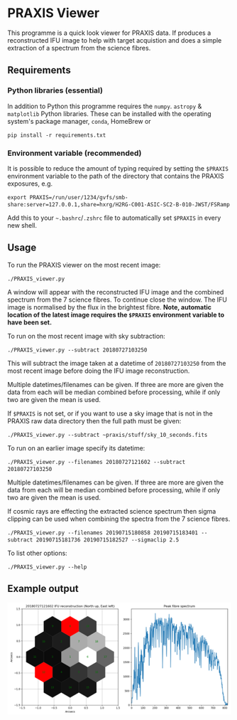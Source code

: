 # PRAXIS Viewer

This programme is a quick look viewer for PRAXIS data. If produces a reconstructed IFU image to help
with target acquistion and does a simple extraction of a spectrum from the science fibres.

## Requirements

### Python libraries (essential)

In addition to Python this programme requires the `numpy`. `astropy` & `matplotlib` Python
libraries. These can be installed with the operating system's package manager, `conda`, HomeBrew or
```
pip install -r requirements.txt
```

### Environment variable (recommended)

It is possible to reduce the amount of typing required by setting the `$PRAXIS` environment variable
to the path of the directory that contains the PRAXIS exposures, e.g.
```
export PRAXIS=/run/user/1234/gvfs/smb-share:server=127.0.0.1,share=hxrg/H2RG-C001-ASIC-SC2-B-010-JWST/FSRamp
```
Add this to your `~.bashrc`/`.zshrc` file to automatically set `$PRAXIS` in every new shell.

## Usage

To run the PRAXIS viewer on the most recent image:
```
./PRAXIS_viewer.py
```
A window will appear with the reconstructed IFU image and the combined spectrum from the 7 science fibres. To continue close the window. The IFU image is normalised by the flux in the brightest fibre. **Note, automatic location of the latest image requires the `$PRAXIS` environment variable to have been set.**

To run on the most recent image with sky subtraction:
```
./PRAXIS_viewer.py --subtract 20180727103250
```
This will subtract the image taken at a datetime of `20180727103250` from the most recent image
before doing the IFU image reconstruction.

Multiple datetimes/filenames can be given. If three are more are given the data from each will be median combined before processing, while if only two are given the mean is used.

If `$PRAXIS` is not set, or if you want to use a sky image that is not in the PRAXIS raw data
directory then the full path must be given:
```
./PRAXIS_viewer.py --subtract ~praxis/stuff/sky_10_seconds.fits
```

To run on an earlier image specify its datetime:
```
./PRAXIS_viewer.py --filenames 20180727121602 --subtract 20180727103250
```

Multiple datetimes/filenames can be given. If three are more are given the data from each will be median combined before processing, while if only two are given the mean is used.

If cosmic rays are effecting the extracted science spectrum then sigma clipping can be used when
combining the spectra from the 7 science fibres.

```
./PRAXIS_viewer.py --filenames 20190715180858 20190715183401 --subtract 20190715181736 20190715182527 --sigmaclip 2.5
```

To list other options:
```
./PRAXIS_viewer.py --help
```

## Example output

![Example output](example.png)
